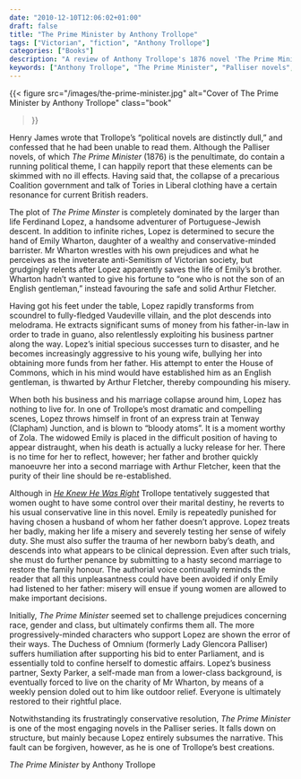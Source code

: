 ```yaml
---
date: "2010-12-10T12:06:02+01:00"
draft: false
title: "The Prime Minister by Anthony Trollope"
tags: ["Victorian", "fiction", "Anthony Trollope"]
categories: ["Books"]
description: "A review of Anthony Trollope's 1876 novel 'The Prime Minister,' dominated by the spectacular Ferdinand Lopez, a Portuguese-Jewish adventurer who destroys lives through greed and ambition. Discover how Trollope's penultimate Palliser novel challenges then confirms Victorian prejudices."
keywords: ["Anthony Trollope", "The Prime Minister", "Palliser novels", "Ferdinand Lopez", "Victorian anti-Semitism", "political novel", "melodrama", "railway drama"]
---
```


{{< figure
  src="/images/the-prime-minister.jpg"
  alt="Cover of The Prime Minister by Anthony Trollope"
  class="book"
>}}

Henry James wrote that Trollope’s “political novels are distinctly dull,” and confessed that he had been unable to read them. Although the Palliser novels, of which _The Prime Minister_ (1876) is the penultimate, do contain a running political theme, I can happily report that these elements can be skimmed with no ill effects. Having said that, the collapse of a precarious Coalition government and talk of Tories in Liberal clothing have a certain resonance for current British readers.

The plot of _The Prime Minster_ is completely dominated by the larger than life Ferdinand Lopez, a handsome adventurer of Portuguese-Jewish descent. In addition to infinite riches, Lopez is determined to secure the hand of Emily Wharton, daughter of a wealthy and conservative-minded barrister. Mr Wharton wrestles with his own prejudices and what he perceives as the inveterate anti-Semitism of Victorian society, but grudgingly relents after Lopez apparently saves the life of Emily’s brother. Wharton hadn’t wanted to give his fortune to “one who is not the son of an English gentleman,” instead favouring the safe and solid Arthur Fletcher.

Having got his feet under the table, Lopez rapidly transforms from scoundrel to fully-fledged Vaudeville villain, and the plot descends into melodrama. He extracts significant sums of money from his father-in-law in order to trade in guano, also relentlessly exploiting his business partner along the way. Lopez’s initial specious successes turn to disaster, and he becomes increasingly aggressive to his young wife, bullying her into obtaining more funds from her father.  His attempt to enter the House of Commons, which in his mind would have established him as an English gentleman, is thwarted by Arthur Fletcher, thereby compounding his misery.

When both his business and his marriage collapse around him, Lopez has nothing to live for.  In one of Trollope’s most dramatic and compelling scenes, Lopez throws himself in front of an express train at Tenway (Clapham) Junction, and is blown to “bloody atoms”. It is a moment worthy of Zola. The widowed Emily is placed in the difficult position of having to appear distraught, when his death is actually a lucky release for her.  There is no time for her to reflect, however; her father and brother quickly manoeuvre her into a second marriage with Arthur Fletcher, keen that the purity of their line should be re-established.

Although in [_He Knew He Was Right_](/posts/he-knew-he-was-right/) Trollope tentatively suggested that women ought to have some control over their marital destiny, he reverts to his usual conservative line in this novel. Emily is repeatedly punished for having chosen a husband of whom her father doesn’t approve. Lopez treats her badly, making her life a misery and severely testing her sense of wifely duty. She must also suffer the trauma of her newborn baby’s death, and descends into what appears to be clinical depression. Even after such trials, she must do further penance by submitting to a hasty second marriage to restore the family honour. The authorial voice continually reminds the reader that all this unpleasantness could have been avoided if only Emily had listened to her father: misery will ensue if young women are allowed to make important decisions.

Initially, _The Prime Minister_ seemed set to challenge prejudices concerning race, gender and class, but ultimately confirms them all. The more progressively-minded characters who support Lopez are shown the error of their ways. The Duchess of Omnium (formerly Lady Glencora Palliser) suffers humiliation after supporting his bid to enter Parliament, and is essentially told to confine herself to domestic affairs. Lopez’s business partner, Sexty Parker, a self-made man from a lower-class background, is eventually forced to live on the charity of Mr Wharton, by means of a weekly pension doled out to him like outdoor relief. Everyone is ultimately restored to their rightful place.

Notwithstanding its frustratingly conservative resolution, _The Prime Minister_ is one of the most engaging novels in the Palliser series. It falls down on structure, but mainly because Lopez entirely subsumes the narrative. This fault can be forgiven, however, as he is one of Trollope’s best creations.

_The Prime Minister_ by Anthony Trollope